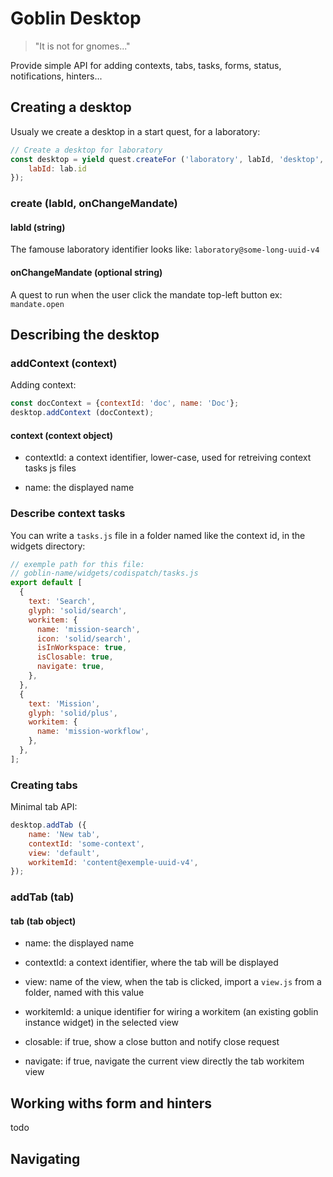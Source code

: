 
# Goblin Desktop

> "It is not for gnomes..."

Provide simple API for adding contexts, tabs, tasks, forms, status,
notifications, hinters...

## Creating a desktop

Usualy we create a desktop in a start quest, for a laboratory:

```js
// Create a desktop for laboratory
const desktop = yield quest.createFor ('laboratory', labId, 'desktop', {
    labId: lab.id
});
```

### create (labId, onChangeMandate)

#### labId (string)

The famouse laboratory identifier looks like: `laboratory@some-long-uuid-v4`

#### onChangeMandate (optional string)

A quest to run when the user click the mandate top-left button ex:
`mandate.open`

## Describing the desktop

### addContext (context)

Adding context:
```js
const docContext = {contextId: 'doc', name: 'Doc'};
desktop.addContext (docContext);
```

#### context (context object)

- contextId: a context identifier, lower-case, used
for retreiving context tasks js files

- name: the displayed name

### Describe context tasks

You can write a `tasks.js` file in a folder named like the context id, in the
widgets directory:

```js
// exemple path for this file:
// goblin-name/widgets/codispatch/tasks.js
export default [
  {
    text: 'Search',
    glyph: 'solid/search',
    workitem: {
      name: 'mission-search',
      icon: 'solid/search',
      isInWorkspace: true,
      isClosable: true,
      navigate: true,
    },
  },
  {
    text: 'Mission',
    glyph: 'solid/plus',
    workitem: {
      name: 'mission-workflow',
    },
  },
];
```

### Creating tabs

Minimal tab API:

```js
desktop.addTab ({
    name: 'New tab',
    contextId: 'some-context',
    view: 'default',
    workitemId: 'content@exemple-uuid-v4',
});
```
### addTab (tab)

#### tab (tab object)

- name: the displayed name

- contextId: a context identifier, where the tab will be displayed

- view: name of the view, when the tab is clicked, import a `view.js` from a
  folder, named with this value

- workitemId: a unique identifier for wiring a workitem (an existing goblin
  instance widget) in the selected view

- closable: if true, show a close button and notify close request

- navigate: if true, navigate the current view directly the tab workitem view

## Working withs form and hinters

todo


## Navigating


